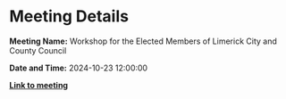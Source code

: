 # Meeting Details

**Meeting Name:** Workshop for the Elected Members of Limerick City and County Council

**Date and Time:** 2024-10-23 12:00:00

**<a href="https://www.limerick.ie/council/whats-on/workshop-for-the-elected-members-of-limerick-city-and-county-council" target="_blank">Link to meeting</a>**

